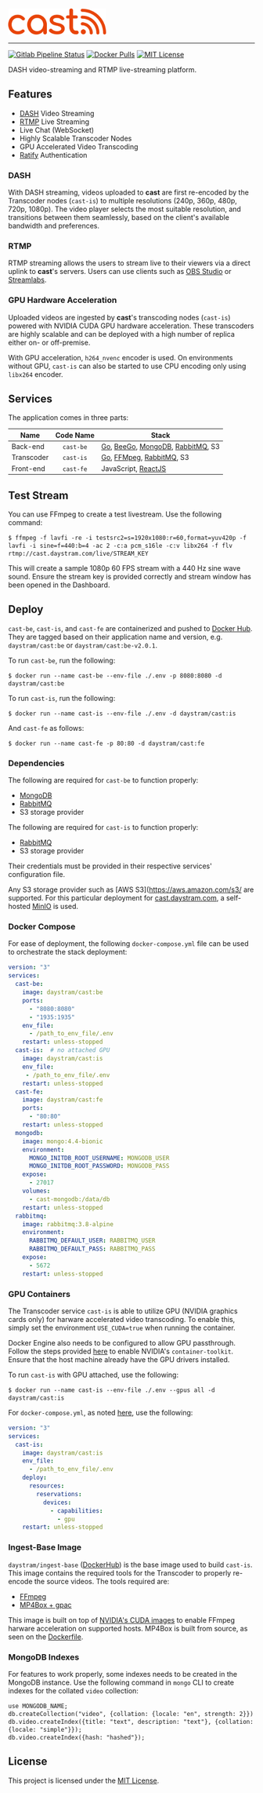<br/>
<img src="https://raw.githubusercontent.com/daystram/cast/master/cast-fe/src/components/logo.svg" alt="logo" width="200"/>

---

[![Gitlab Pipeline Status](https://img.shields.io/gitlab/pipeline/daystram/cast/master)](https://gitlab.com/daystram/cast/-/pipelines)
[![Docker Pulls](https://img.shields.io/docker/pulls/daystram/cast)](https://hub.docker.com/r/daystram/cast)
[![MIT License](https://img.shields.io/github/license/daystram/cast)](https://github.com/daystram/cast/blob/master/LICENSE)

DASH video-streaming and RTMP live-streaming platform.

## Features
- [DASH](https://en.wikipedia.org/wiki/Dynamic_Adaptive_Streaming_over_HTTP) Video Streaming
- [RTMP](https://en.wikipedia.org/wiki/Real-Time_Messaging_Protocol) Live Streaming
- Live Chat (WebSocket)
- Highly Scalable Transcoder Nodes
- GPU Accelerated Video Transcoding
- [Ratify](https://ratify.daystram.com/) Authentication

### DASH
With DASH streaming, videos uploaded to __cast__ are first re-encoded by the Transcoder nodes (`cast-is`) to multiple resolutions (240p, 360p, 480p, 720p, 1080p). The video player selects the most suitable resolution, and transitions between them seamlessly, based on the client's available bandwidth and preferences.

### RTMP
RTMP streaming allows the users to stream live to their viewers via a direct uplink to __cast__'s servers. Users can use clients such as [OBS Studio](https://obsproject.com/) or [Streamlabs](https://streamlabs.com/).

### GPU Hardware Acceleration
Uploaded videos are ingested by __cast__'s transcoding nodes (`cast-is`) powered with NVIDIA CUDA GPU hardware acceleration. These transcoders are highly scalable and can be deployed with a high number of replica either on- or off-premise.

With GPU acceleration, `h264_nvenc` encoder is used. On environments without GPU, `cast-is` can also be started to use CPU encoding only using `libx264` encoder.

## Services
The application comes in three parts:

|Name|Code Name|Stack|
|----|:-------:|-----|
|Back-end|`cast-be`|[Go](https://golang.org/), [BeeGo](https://beego.me/), [MongoDB](https://www.mongodb.com/), [RabbitMQ](https://www.rabbitmq.com/), S3|
|Transcoder|`cast-is`|[Go](https://golang.org/), [FFMpeg](https://ffmpeg.org/), [RabbitMQ](https://www.rabbitmq.com/), S3|
|Front-end|`cast-fe`|JavaScript, [ReactJS](https://beego.me/)|

## Test Stream
You can use FFmpeg to create a test livestream. Use the following command:

```shell
$ ffmpeg -f lavfi -re -i testsrc2=s=1920x1080:r=60,format=yuv420p -f lavfi -i sine=f=440:b=4 -ac 2 -c:a pcm_s16le -c:v libx264 -f flv rtmp://cast.daystram.com/live/STREAM_KEY
```

This will create a sample 1080p 60 FPS stream with a 440 Hz sine wave sound. Ensure the stream key is provided correctly and stream window has been opened in the Dashboard.

## Deploy
`cast-be`, `cast-is`, and `cast-fe` are containerized and pushed to [Docker Hub](https://hub.docker.com/r/daystram/cast). They are tagged based on their application name and version, e.g. `daystram/cast:be` or `daystram/cast:be-v2.0.1`.

To run `cast-be`, run the following:
```console
$ docker run --name cast-be --env-file ./.env -p 8080:8080 -d daystram/cast:be
```

To run `cast-is`, run the following:
```console
$ docker run --name cast-is --env-file ./.env -d daystram/cast:is
```

And `cast-fe` as follows:
```console
$ docker run --name cast-fe -p 80:80 -d daystram/cast:fe
```

### Dependencies
The following are required for `cast-be` to function properly:
- [MongoDB](https://www.mongodb.com/)
- [RabbitMQ](https://www.rabbitmq.com/)
- S3 storage provider

The following are required for `cast-is` to function properly:
- [RabbitMQ](https://www.rabbitmq.com/)
- S3 storage provider

Their credentials must be provided in their respective services' configuration file.

Any S3 storage provider such as [AWS S3](https://aws.amazon.com/s3/ are supported. For this particular deployment for [cast.daystram.com](https://cast.daystram.com/), a self-hosted [MinIO](https://min.io/) is used.

### Docker Compose
For ease of deployment, the following `docker-compose.yml` file can be used to orchestrate the stack deployment:
```yaml
version: "3"
services:
  cast-be:
    image: daystram/cast:be
    ports:
      - "8080:8080"
      - "1935:1935"
    env_file:
      - /path_to_env_file/.env
    restart: unless-stopped
  cast-is:  # no attached GPU
    image: daystram/cast:is
    env_file:
     - /path_to_env_file/.env
    restart: unless-stopped
  cast-fe:
    image: daystram/cast:fe
    ports:
      - "80:80"
    restart: unless-stopped
  mongodb:
    image: mongo:4.4-bionic
    environment:
      MONGO_INITDB_ROOT_USERNAME: MONGODB_USER
      MONGO_INITDB_ROOT_PASSWORD: MONGODB_PASS
    expose:
      - 27017
    volumes:
      - cast-mongodb:/data/db
    restart: unless-stopped
  rabbitmq:
    image: rabbitmq:3.8-alpine
    environment:
      RABBITMQ_DEFAULT_USER: RABBITMQ_USER
      RABBITMQ_DEFAULT_PASS: RABBITMQ_PASS
    expose:
      - 5672
    restart: unless-stopped
```

### GPU Containers
The Transcoder service `cast-is` is able to utilize GPU (NVIDIA graphics cards only) for harware accelerated video transcoding. To enable this, simply set the environment `USE_CUDA=true` when running the container.

Docker Engine also needs to be configured to allow GPU passthrough. Follow the steps provided [here](https://docs.nvidia.com/datacenter/cloud-native/container-toolkit/install-guide.html#docker) to enable NVIDIA's `container-toolkit`. Ensure that the host machine already have the GPU drivers installed.

To run `cast-is` with GPU attached, use the following:
```shell
$ docker run --name cast-is --env-file ./.env --gpus all -d daystram/cast:is
```

For `docker-compose.yml`, as noted [here](https://github.com/docker/compose/issues/6691#issuecomment-758460418), use the following:
```yml
version: "3"
services:
  cast-is:
    image: daystram/cast:is
    env_file:
      - /path_to_env_file/.env
    deploy:
      resources:
        reservations:
          devices:
            - capabilities:
              - gpu
    restart: unless-stopped
```

### Ingest-Base Image
`daystram/ingest-base` ([DockerHub](https://hub.docker.com/r/daystram/ingest-base)) is the base image used to build `cast-is`. This image contains the required tools for the Transcoder to properly re-encode the source videos. The tools required are:
- [FFmpeg](https://ffmpeg.org/)
- [MP4Box + gpac](https://github.com/gpac/gpac)

This image is built on top of [NVIDIA's CUDA images](https://hub.docker.com/r/nvidia/cuda/) to enable FFmpeg harware acceleration on supported hosts. MP4Box is built from source, as seen on the [Dockerfile](https://github.com/daystram/cast/blob/master/cast-is/ingest-base.Dockerfile).

### MongoDB Indexes
For features to work properly, some indexes needs to be created in the MongoDB instance. Use the following command in `mongo` CLI to create indexes for the collated `video` collection:

```
use MONGODB_NAME;
db.createCollection("video", {collation: {locale: "en", strength: 2}})
db.video.createIndex({title: "text", description: "text"}, {collation: {locale: "simple"}});
db.video.createIndex({hash: "hashed"});
```

## License
This project is licensed under the [MIT License](https://github.com/daystram/cast/blob/master/LICENSE).
